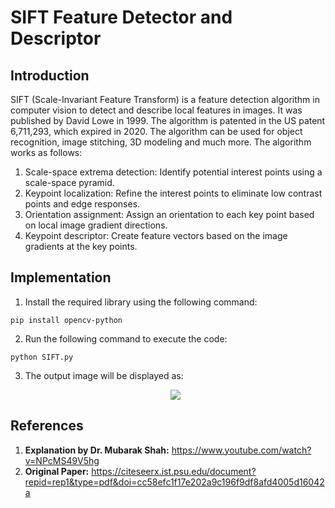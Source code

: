 # SIFT Feature Detector and Descriptor

## Introduction
SIFT (Scale-Invariant Feature Transform) is a feature detection algorithm in computer vision to detect and describe local features in images. It was published by David Lowe in 1999. The algorithm is patented in the US patent 6,711,293, which expired in 2020. The algorithm can be used for object recognition, image stitching, 3D modeling and much more. The algorithm works as follows:

1. Scale-space extrema detection: Identify potential interest points using a scale-space pyramid.
2. Keypoint localization: Refine the interest points to eliminate low contrast points and edge responses.
3. Orientation assignment: Assign an orientation to each key point based on local image gradient directions.
4. Keypoint descriptor: Create feature vectors based on the image gradients at the key points.

## Implementation

1. Install the required library using the following command:
```
pip install opencv-python
```
2. Run the following command to execute the code:
```
python SIFT.py
```
3. The output image will be displayed as:
   <p align="center"><img src="https://github.com/BalveerSinghYT/Feature-Detector-and-Descriptor/assets/44961536/be7ecd0c-4d22-454d-b70e-07510b93abe2"></p>

## References
1. **Explanation by  Dr. Mubarak Shah:** https://www.youtube.com/watch?v=NPcMS49V5hg
2. **Original Paper:** https://citeseerx.ist.psu.edu/document?repid=rep1&type=pdf&doi=cc58efc1f17e202a9c196f9df8afd4005d16042a


